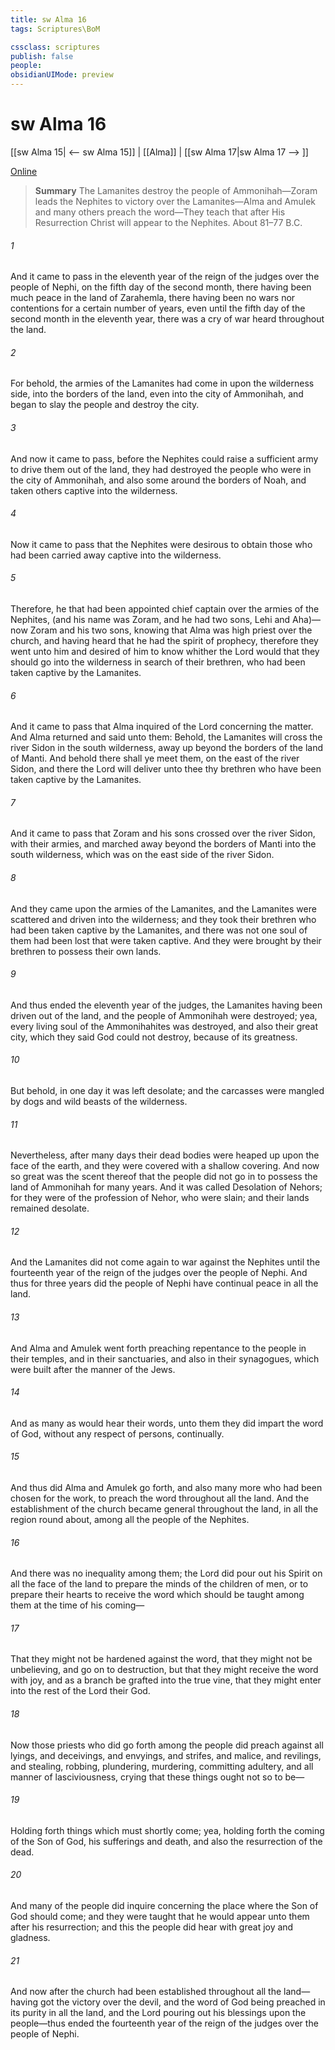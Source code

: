 ```yaml
---
title: sw Alma 16
tags: Scriptures\BoM

cssclass: scriptures
publish: false
people:
obsidianUIMode: preview
---
```


# sw Alma 16
[[sw Alma 15| <-- sw Alma 15]] | [[Alma]] | [[sw Alma 17|sw Alma 17 --> ]]

[Online](https://churchofjesuschrist.org/study/scriptures/bofm/alma/16?lang=eng)

> __Summary__
The Lamanites destroy the people of Ammonihah—Zoram leads the Nephites to victory over the Lamanites—Alma and Amulek and many others preach the word—They teach that after His Resurrection Christ will appear to the Nephites. About 81–77 B.C.

###### 1 
And it came to pass in the eleventh year of the reign of the judges over the people of Nephi, on the fifth day of the second month, there having been much peace in the land of Zarahemla, there having been no wars nor contentions for a certain number of years, even until the fifth day of the second month in the eleventh year, there was a cry of war heard throughout the land.

###### 2 
For behold, the armies of the Lamanites had come in upon the wilderness side, into the borders of the land, even into the city of Ammonihah, and began to slay the people and destroy the city.

###### 3 
And now it came to pass, before the Nephites could raise a sufficient army to drive them out of the land, they had destroyed the people who were in the city of Ammonihah, and also some around the borders of Noah, and taken others captive into the wilderness.

###### 4 
Now it came to pass that the Nephites were desirous to obtain those who had been carried away captive into the wilderness.

###### 5 
Therefore, he that had been appointed chief captain over the armies of the Nephites, (and his name was Zoram, and he had two sons, Lehi and Aha)—now Zoram and his two sons, knowing that Alma was high priest over the church, and having heard that he had the spirit of prophecy, therefore they went unto him and desired of him to know whither the Lord would that they should go into the wilderness in search of their brethren, who had been taken captive by the Lamanites.

###### 6 
And it came to pass that Alma inquired of the Lord concerning the matter. And Alma returned and said unto them: Behold, the Lamanites will cross the river Sidon in the south wilderness, away up beyond the borders of the land of Manti. And behold there shall ye meet them, on the east of the river Sidon, and there the Lord will deliver unto thee thy brethren who have been taken captive by the Lamanites.

###### 7 
And it came to pass that Zoram and his sons crossed over the river Sidon, with their armies, and marched away beyond the borders of Manti into the south wilderness, which was on the east side of the river Sidon.

###### 8 
And they came upon the armies of the Lamanites, and the Lamanites were scattered and driven into the wilderness; and they took their brethren who had been taken captive by the Lamanites, and there was not one soul of them had been lost that were taken captive. And they were brought by their brethren to possess their own lands.

###### 9 
And thus ended the eleventh year of the judges, the Lamanites having been driven out of the land, and the people of Ammonihah were destroyed; yea, every living soul of the Ammonihahites was destroyed, and also their great city, which they said God could not destroy, because of its greatness.

###### 10 
But behold, in one day it was left desolate; and the carcasses were mangled by dogs and wild beasts of the wilderness.

###### 11 
Nevertheless, after many days their dead bodies were heaped up upon the face of the earth, and they were covered with a shallow covering. And now so great was the scent thereof that the people did not go in to possess the land of Ammonihah for many years. And it was called Desolation of Nehors; for they were of the profession of Nehor, who were slain; and their lands remained desolate.

###### 12 
And the Lamanites did not come again to war against the Nephites until the fourteenth year of the reign of the judges over the people of Nephi. And thus for three years did the people of Nephi have continual peace in all the land.

###### 13 
And Alma and Amulek went forth preaching repentance to the people in their temples, and in their sanctuaries, and also in their synagogues, which were built after the manner of the Jews.

###### 14 
And as many as would hear their words, unto them they did impart the word of God, without any respect of persons, continually.

###### 15 
And thus did Alma and Amulek go forth, and also many more who had been chosen for the work, to preach the word throughout all the land. And the establishment of the church became general throughout the land, in all the region round about, among all the people of the Nephites.

###### 16 
And there was no inequality among them; the Lord did pour out his Spirit on all the face of the land to prepare the minds of the children of men, or to prepare their hearts to receive the word which should be taught among them at the time of his coming—

###### 17 
That they might not be hardened against the word, that they might not be unbelieving, and go on to destruction, but that they might receive the word with joy, and as a branch be grafted into the true vine, that they might enter into the rest of the Lord their God.

###### 18 
Now those priests who did go forth among the people did preach against all lyings, and deceivings, and envyings, and strifes, and malice, and revilings, and stealing, robbing, plundering, murdering, committing adultery, and all manner of lasciviousness, crying that these things ought not so to be—

###### 19 
Holding forth things which must shortly come; yea, holding forth the coming of the Son of God, his sufferings and death, and also the resurrection of the dead.

###### 20 
And many of the people did inquire concerning the place where the Son of God should come; and they were taught that he would appear unto them after his resurrection; and this the people did hear with great joy and gladness.

###### 21 
And now after the church had been established throughout all the land—having got the victory over the devil, and the word of God being preached in its purity in all the land, and the Lord pouring out his blessings upon the people—thus ended the fourteenth year of the reign of the judges over the people of Nephi.

